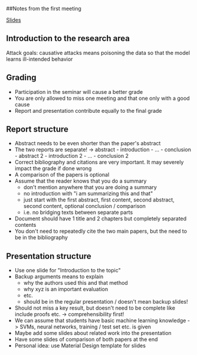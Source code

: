 ##Notes from the first meeting

[Slides](https://www.sec.in.tum.de/i20/assets/vorlesung/adversarial-and-secure-learning-introduction.pdf)

## Introduction to the research area
Attack goals: causative attacks means poisoning the data so that the model learns ill-intended behavior

## Grading
- Participation in the seminar will cause a better grade
- You are only allowed to miss one meeting and that one only with a good cause
- Report and presentation contribute equally to the final grade

## Report structure
- Abstract needs to be even shorter than the paper's abstract
- The two reports are separate! -> abstract - introduction - ... - conclusion - abstract 2 - introduction 2 - ... - conclusion 2
- Correct bibliography and citations are very important. It may severely impact the grade if done wrong
- A comparison of the papers is optional
- Assume that the reader knows that you do a summary 
  - don't mention anywhere that you are doing a summary
  - no introduction with "i am summarizing this and that"
  - just start with the first abstract, first content, second abstract, second content, optional conclusion / comparison
  - i.e. no bridging texts between separate parts
- Document should have 1 title and 2 chapters but completely separated contents
- You don't need to repeatedly cite the two main papers, but the need to be in the bibliography

## Presentation structure
- Use one slide for "Introduction to the topic"
- Backup arguments means to explain 
  - why the authors used this and that method
  - why xyz is an important evaluation
  - etc.
  - should be in the regular presentation / doesn't mean backup slides!
- Should not miss a key result, but doesn't need to be complete like include proofs etc. -> comprehensibility first!
- We can assume that students have basic machine learning knowledge -> SVMs, neural networks, training / test set etc. is given
- Maybe add some slides about related work into the presentation
- Have some slides of comparison of both papers at the end
- Personal idea: use Material Design template for slides
